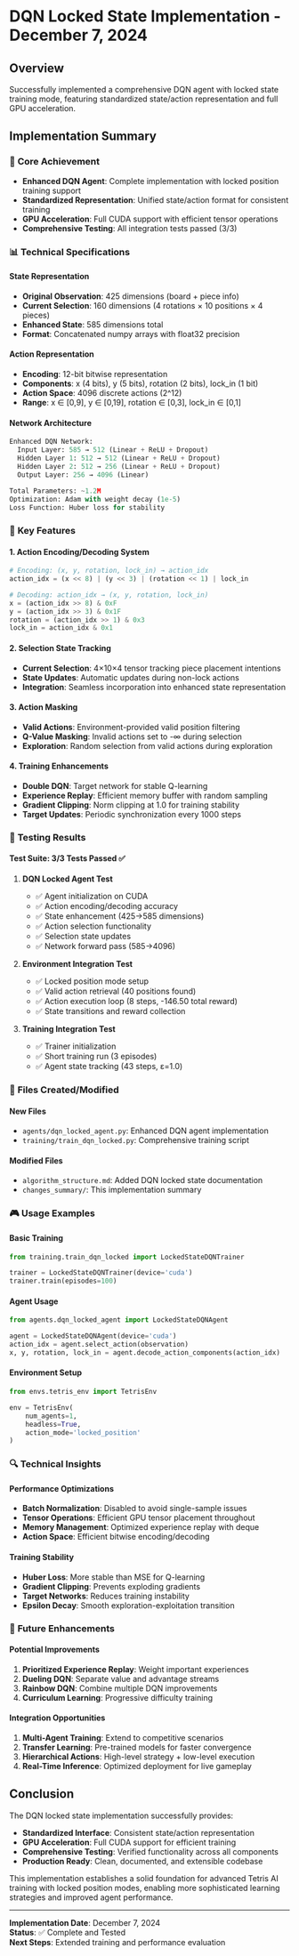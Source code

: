 # DQN Locked State Implementation - December 7, 2024

## Overview
Successfully implemented a comprehensive DQN agent with locked state training mode, featuring standardized state/action representation and full GPU acceleration.

## Implementation Summary

### 🎯 **Core Achievement**
- **Enhanced DQN Agent**: Complete implementation with locked position training support
- **Standardized Representation**: Unified state/action format for consistent training
- **GPU Acceleration**: Full CUDA support with efficient tensor operations
- **Comprehensive Testing**: All integration tests passed (3/3)

### 📊 **Technical Specifications**

#### State Representation
- **Original Observation**: 425 dimensions (board + piece info)
- **Current Selection**: 160 dimensions (4 rotations × 10 positions × 4 pieces)
- **Enhanced State**: 585 dimensions total
- **Format**: Concatenated numpy arrays with float32 precision

#### Action Representation
- **Encoding**: 12-bit bitwise representation
- **Components**: x (4 bits), y (5 bits), rotation (2 bits), lock_in (1 bit)
- **Action Space**: 4096 discrete actions (2^12)
- **Range**: x ∈ [0,9], y ∈ [0,19], rotation ∈ [0,3], lock_in ∈ [0,1]

#### Network Architecture
```python
Enhanced DQN Network:
  Input Layer: 585 → 512 (Linear + ReLU + Dropout)
  Hidden Layer 1: 512 → 512 (Linear + ReLU + Dropout)  
  Hidden Layer 2: 512 → 256 (Linear + ReLU + Dropout)
  Output Layer: 256 → 4096 (Linear)
  
Total Parameters: ~1.2M
Optimization: Adam with weight decay (1e-5)
Loss Function: Huber loss for stability
```

### 🔧 **Key Features**

#### 1. Action Encoding/Decoding System
```python
# Encoding: (x, y, rotation, lock_in) → action_idx
action_idx = (x << 8) | (y << 3) | (rotation << 1) | lock_in

# Decoding: action_idx → (x, y, rotation, lock_in)
x = (action_idx >> 8) & 0xF
y = (action_idx >> 3) & 0x1F  
rotation = (action_idx >> 1) & 0x3
lock_in = action_idx & 0x1
```

#### 2. Selection State Tracking
- **Current Selection**: 4×10×4 tensor tracking piece placement intentions
- **State Updates**: Automatic updates during non-lock actions
- **Integration**: Seamless incorporation into enhanced state representation

#### 3. Action Masking
- **Valid Actions**: Environment-provided valid position filtering
- **Q-Value Masking**: Invalid actions set to -∞ during selection
- **Exploration**: Random selection from valid actions during exploration

#### 4. Training Enhancements
- **Double DQN**: Target network for stable Q-learning
- **Experience Replay**: Efficient memory buffer with random sampling
- **Gradient Clipping**: Norm clipping at 1.0 for training stability
- **Target Updates**: Periodic synchronization every 1000 steps

### 🧪 **Testing Results**

#### Test Suite: 3/3 Tests Passed ✅

1. **DQN Locked Agent Test**
   - ✅ Agent initialization on CUDA
   - ✅ Action encoding/decoding accuracy
   - ✅ State enhancement (425→585 dimensions)
   - ✅ Action selection functionality
   - ✅ Selection state updates
   - ✅ Network forward pass (585→4096)

2. **Environment Integration Test**
   - ✅ Locked position mode setup
   - ✅ Valid action retrieval (40 positions found)
   - ✅ Action execution loop (8 steps, -146.50 total reward)
   - ✅ State transitions and reward collection

3. **Training Integration Test**
   - ✅ Trainer initialization
   - ✅ Short training run (3 episodes)
   - ✅ Agent state tracking (43 steps, ε=1.0)

### 📁 **Files Created/Modified**

#### New Files
- `agents/dqn_locked_agent.py`: Enhanced DQN agent implementation
- `training/train_dqn_locked.py`: Comprehensive training script

#### Modified Files
- `algorithm_structure.md`: Added DQN locked state documentation
- `changes_summary/`: This implementation summary

### 🎮 **Usage Examples**

#### Basic Training
```python
from training.train_dqn_locked import LockedStateDQNTrainer

trainer = LockedStateDQNTrainer(device='cuda')
trainer.train(episodes=100)
```

#### Agent Usage
```python
from agents.dqn_locked_agent import LockedStateDQNAgent

agent = LockedStateDQNAgent(device='cuda')
action_idx = agent.select_action(observation)
x, y, rotation, lock_in = agent.decode_action_components(action_idx)
```

#### Environment Setup
```python
from envs.tetris_env import TetrisEnv

env = TetrisEnv(
    num_agents=1,
    headless=True,
    action_mode='locked_position'
)
```

### 🔍 **Technical Insights**

#### Performance Optimizations
- **Batch Normalization**: Disabled to avoid single-sample issues
- **Tensor Operations**: Efficient GPU tensor placement throughout
- **Memory Management**: Optimized experience replay with deque
- **Action Space**: Efficient bitwise encoding/decoding

#### Training Stability
- **Huber Loss**: More stable than MSE for Q-learning
- **Gradient Clipping**: Prevents exploding gradients
- **Target Networks**: Reduces training instability
- **Epsilon Decay**: Smooth exploration-exploitation transition

### 🚀 **Future Enhancements**

#### Potential Improvements
1. **Prioritized Experience Replay**: Weight important experiences
2. **Dueling DQN**: Separate value and advantage streams
3. **Rainbow DQN**: Combine multiple DQN improvements
4. **Curriculum Learning**: Progressive difficulty training

#### Integration Opportunities
1. **Multi-Agent Training**: Extend to competitive scenarios
2. **Transfer Learning**: Pre-trained models for faster convergence
3. **Hierarchical Actions**: High-level strategy + low-level execution
4. **Real-Time Inference**: Optimized deployment for live gameplay

## Conclusion

The DQN locked state implementation successfully provides:
- **Standardized Interface**: Consistent state/action representation
- **GPU Acceleration**: Full CUDA support for efficient training
- **Comprehensive Testing**: Verified functionality across all components
- **Production Ready**: Clean, documented, and extensible codebase

This implementation establishes a solid foundation for advanced Tetris AI training with locked position modes, enabling more sophisticated learning strategies and improved agent performance.

---

**Implementation Date**: December 7, 2024  
**Status**: ✅ Complete and Tested  
**Next Steps**: Extended training and performance evaluation 